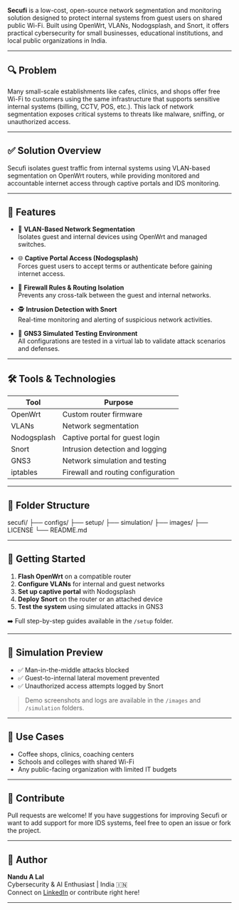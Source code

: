 
**Secufi** is a low-cost, open-source network segmentation and monitoring solution designed to protect internal systems from guest users on shared public Wi-Fi. Built using OpenWrt, VLANs, Nodogsplash, and Snort, it offers practical cybersecurity for small businesses, educational institutions, and local public organizations in India.

---

## 🔍 Problem

Many small-scale establishments like cafes, clinics, and shops offer free Wi-Fi to customers using the same infrastructure that supports sensitive internal systems (billing, CCTV, POS, etc.). This lack of network segmentation exposes critical systems to threats like malware, sniffing, or unauthorized access.

---

## ✅ Solution Overview

Secufi isolates guest traffic from internal systems using VLAN-based segmentation on OpenWrt routers, while providing monitored and accountable internet access through captive portals and IDS monitoring.

---

## 🧩 Features

- 🔀 **VLAN-Based Network Segmentation**  
  Isolates guest and internal devices using OpenWrt and managed switches.

- 🌐 **Captive Portal Access (Nodogsplash)**  
  Forces guest users to accept terms or authenticate before gaining internet access.

- 🧱 **Firewall Rules & Routing Isolation**  
  Prevents any cross-talk between the guest and internal networks.

- 🕵️ **Intrusion Detection with Snort**  
  Real-time monitoring and alerting of suspicious network activities.

- 🧪 **GNS3 Simulated Testing Environment**  
  All configurations are tested in a virtual lab to validate attack scenarios and defenses.

---

## 🛠️ Tools & Technologies

| Tool         | Purpose                             |
|--------------|-------------------------------------|
| OpenWrt      | Custom router firmware              |
| VLANs        | Network segmentation                |
| Nodogsplash  | Captive portal for guest login      |
| Snort        | Intrusion detection and logging     |
| GNS3         | Network simulation and testing      |
| iptables     | Firewall and routing configuration  |

---

## 🧰 Folder Structure
secufi/
├── configs/ 
├── setup/ 
├── simulation/ 
├── images/ 
├── LICENSE
└── README.md


---

## 🚀 Getting Started

1. **Flash OpenWrt** on a compatible router  
2. **Configure VLANs** for internal and guest networks  
3. **Set up captive portal** with Nodogsplash  
4. **Deploy Snort** on the router or an attached device  
5. **Test the system** using simulated attacks in GNS3

➡️ Full step-by-step guides available in the `/setup` folder.

---

## 🧪 Simulation Preview

- ✅ Man-in-the-middle attacks blocked
- ✅ Guest-to-internal lateral movement prevented
- ✅ Unauthorized access attempts logged by Snort

> Demo screenshots and logs are available in the `/images` and `/simulation` folders.

---

## 🎯 Use Cases

- Coffee shops, clinics, coaching centers
- Schools and colleges with shared Wi-Fi
- Any public-facing organization with limited IT budgets


---

## 🙋 Contribute

Pull requests are welcome! If you have suggestions for improving Secufi or want to add support for more IDS systems, feel free to open an issue or fork the project.

---

## 🧠 Author

**Nandu A Lal**  
Cybersecurity & AI Enthusiast | India 🇮🇳  
Connect on [LinkedIn](https://www.linkedin.com) or contribute right here!

---

